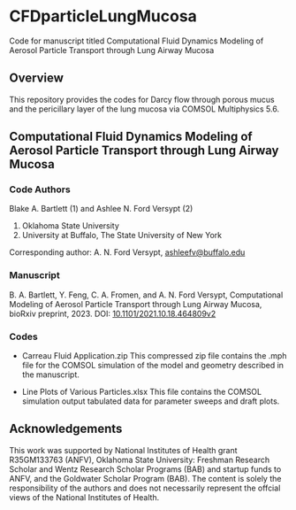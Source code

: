 # CFDparticleLungMucosa
Code for manuscript titled Computational Fluid Dynamics Modeling of Aerosol Particle Transport through Lung Airway Mucosa

## Overview 
This repository provides the codes for Darcy flow through porous mucus and the pericillary layer of the lung mucosa via COMSOL Multiphysics 5.6.

## Computational Fluid Dynamics Modeling of Aerosol Particle Transport through Lung Airway Mucosa
### Code Authors
Blake A. Bartlett (1) and Ashlee N. Ford Versypt (2)

1. Oklahoma State University
2. University at Buffalo, The State University of New York

Corresponding author: A. N. Ford Versypt, ashleefv@buffalo.edu

### Manuscript
B. A. Bartlett, Y. Feng, C. A. Fromen, and A. N. Ford Versypt, Computational Modeling of Aerosol Particle Transport through Lung Airway Mucosa, bioRxiv preprint, 2023. DOI: [10.1101/2021.10.18.464809v2](https://www.biorxiv.org/content/10.1101/2021.10.18.464809v2)

### Codes

* Carreau Fluid Application.zip
This compressed zip file contains the .mph file for the COMSOL simulation of the model and geometry described in the manuscript. 

* Line Plots of Various Particles.xlsx
This file contains the COMSOL simulation output tabulated data for parameter sweeps and draft plots.

## Acknowledgements
This work was supported by National Institutes of Health grant R35GM133763 (ANFV), Oklahoma State University: Freshman Research Scholar and Wentz Research Scholar Programs (BAB) and startup funds to ANFV, and the Goldwater Scholar Program (BAB). The content is solely the responsibility of the authors and does not necessarily represent the offcial views of the National Institutes of Health.
